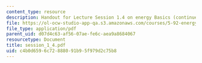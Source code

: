 ```yaml
---
content_type: resource
description: Handout for Lecture Session 1.4 on energy Basics (continued).
file: https://ol-ocw-studio-app-qa.s3.amazonaws.com/courses/5-92-energy-environment-and-society-spring-2007/c4b0d6596c72888091b95f979d2c75b8_session_1_4.pdf
file_type: application/pdf
parent_uid: d07d4c63-af56-07ae-fe6c-aea9a8684067
resourcetype: Document
title: session_1_4.pdf
uid: c4b0d659-6c72-8880-91b9-5f979d2c75b8
---
```


